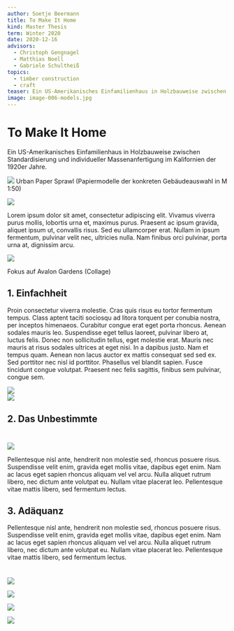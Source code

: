 ```yaml
---
author: Soetje Beermann
title: To Make It Home
kind: Master Thesis
term: Winter 2020
date: 2020-12-16
advisors:
  - Christoph Gengnagel
  - Matthias Noell
  - Gabriele Schultheiß
topics:
  - timber construction
  - craft
teaser: Ein US-Amerikanisches Einfamilienhaus in Holzbauweise zwischen Standardisierung und individueller Massenanfertigung im Kalifornien der 1920er Jahre.
image: image-006-models.jpg
---
```


# To Make It Home

Ein US-Amerikanisches Einfamilienhaus in Holzbauweise zwischen Standardisierung und individueller Massenanfertigung im Kalifornien der 1920er Jahre.

![](/works/Soetje-Beermann-To-Make-It-Home/image-006-models.jpg)
Urban Paper Sprawl (Papiermodelle der konkreten Gebäudeauswahl in M 1:50)

<div class="col-start-1 col-end-3"><img src="/works/Soetje-Beermann-To-Make-It-Home/image-001-pacific-homes-logo.png"></img></div>
<p class="col-start-3">Lorem ipsum dolor sit amet, consectetur adipiscing elit. Vivamus viverra purus mollis, lobortis urna et, maximus purus. Praesent ac ipsum gravida, aliquet ipsum ut, convallis risus. Sed eu ullamcorper erat. Nullam in ipsum fermentum, pulvinar velit nec, ultricies nulla. Nam finibus orci pulvinar, porta urna at, dignissim arcu.</p>
<div></div>
<div class="col-start-2 col-end-5"><img src="/works/Soetje-Beermann-To-Make-It-Home/image-007-map.jpg"></img></div>

Fokus auf Avalon Gardens (Collage)

## 1. Einfachheit

<p class="col-start-1 col-end-3 row-span-2">Proin consectetur viverra molestie. Cras quis risus eu tortor fermentum tempus. Class aptent taciti sociosqu ad litora torquent per conubia nostra, per inceptos himenaeos. Curabitur congue erat eget porta rhoncus. Aenean sodales mauris leo. Suspendisse eget tellus laoreet, pulvinar libero at, luctus felis. Donec non sollicitudin tellus, eget molestie erat. Mauris nec mauris at risus sodales ultrices at eget nisi. In a dapibus justo. Nam et tempus quam. Aenean non lacus auctor ex mattis consequat sed sed ex. Sed porttitor nec nisl id porttitor. Phasellus vel blandit sapien. Fusce tincidunt congue volutpat. Praesent nec felis sagittis, finibus sem pulvinar, congue sem. </p>
<div class="col-start-3 col-end-6"><img src="/works/Soetje-Beermann-To-Make-It-Home/image-086-plan.png"></img></div>
<div class="col-start-3 col-end-6"><img src="/works/Soetje-Beermann-To-Make-It-Home/image-101-axo.png"></img></div>

## 2. Das Unbestimmte

<div class="col-start-1 col-end-4"><img style="margin-top: 1.5rem" src="/works/Soetje-Beermann-To-Make-It-Home/image-139.jpg"></img></div><p class="col-start-4 col-end-6">Pellentesque nisl ante, hendrerit non molestie sed, rhoncus posuere risus. Suspendisse velit enim, gravida eget mollis vitae, dapibus eget enim. Nam ac lacus eget sapien rhoncus aliquam vel vel arcu. Nulla aliquet rutrum libero, nec dictum ante volutpat eu. Nullam vitae placerat leo. Pellentesque vitae mattis libero, sed fermentum lectus.</p>

## 3. Adäquanz

<p class="col-start-1 col-end-3">Pellentesque nisl ante, hendrerit non molestie sed, rhoncus posuere risus. Suspendisse velit enim, gravida eget mollis vitae, dapibus eget enim. Nam ac lacus eget sapien rhoncus aliquam vel vel arcu. Nulla aliquet rutrum libero, nec dictum ante volutpat eu. Nullam vitae placerat leo. Pellentesque vitae mattis libero, sed fermentum lectus.</p><div class="col-start-3 col-end-6"><img style="margin-top: 1.5rem" src="/works/Soetje-Beermann-To-Make-It-Home/image-175-adequacy.jpg"></img></div>

![](/works/Soetje-Beermann-To-Make-It-Home/image-226.jpg)

![](/works/Soetje-Beermann-To-Make-It-Home/image-265.jpg)

![](/works/Soetje-Beermann-To-Make-It-Home/image-266.jpg)
